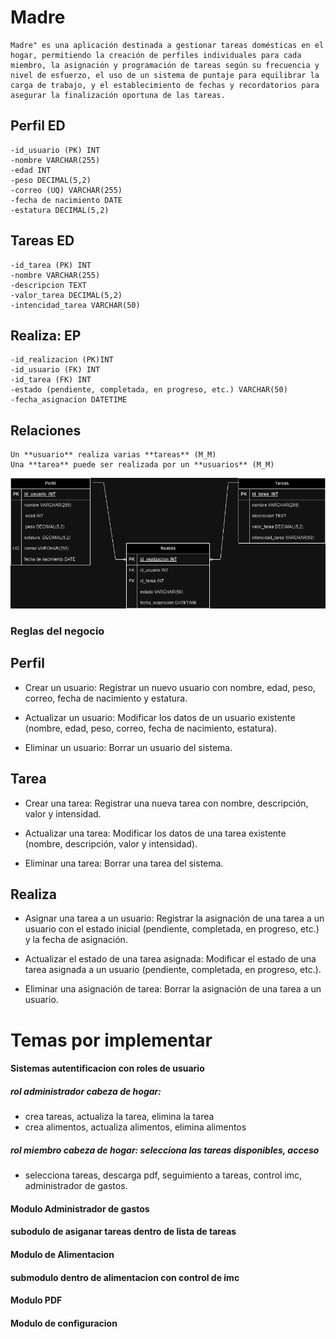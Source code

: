 # Madre

    Madre" es una aplicación destinada a gestionar tareas domésticas en el hogar, permitiendo la creación de perfiles individuales para cada miembro, la asignación y programación de tareas según su frecuencia y nivel de esfuerzo, el uso de un sistema de puntaje para equilibrar la carga de trabajo, y el establecimiento de fechas y recordatorios para asegurar la finalización oportuna de las tareas. 


##  Perfil **ED**
    -id_usuario (PK) INT
    -nombre VARCHAR(255)
    -edad INT
    -peso DECIMAL(5,2)
    -correo (UQ) VARCHAR(255)
    -fecha de nacimiento DATE
    -estatura DECIMAL(5,2)

## Tareas **ED**
    -id_tarea (PK) INT
    -nombre VARCHAR(255)
    -descripcion TEXT
    -valor_tarea DECIMAL(5,2)
    -intencidad_tarea VARCHAR(50)

## Realiza: **EP**
    -id_realizacion (PK)INT
    -id_usuario (FK) INT
    -id_tarea (FK) INT
    -estado (pendiente, completada, en progreso, etc.) VARCHAR(50)
    -fecha_asignacion DATETIME
    

 ## Relaciones

    Un **usuario** realiza varias **tareas** (M_M)
    Una **tarea** puede ser realizada por un **usuarios** (M_M) 

   ![imagen](img/ERD.png)

   ### Reglas del negocio

## Perfil

- Crear un usuario: Registrar un nuevo usuario con nombre, edad, peso, correo, fecha de nacimiento y estatura.

- Actualizar un usuario: Modificar los datos de un usuario existente (nombre, edad, peso, correo, fecha de nacimiento, estatura).

- Eliminar un usuario: Borrar un usuario del sistema.

## Tarea

- Crear una tarea: Registrar una nueva tarea con nombre, descripción, valor y intensidad.

- Actualizar una tarea: Modificar los datos de una tarea existente (nombre, descripción, valor y intensidad).

- Eliminar una tarea: Borrar una tarea del sistema.


## Realiza

- Asignar una tarea a un usuario: Registrar la asignación de una tarea a un usuario con el estado inicial (pendiente, completada, en progreso, etc.) y la fecha de asignación.

- Actualizar el estado de una tarea asignada: Modificar el estado de una tarea asignada a un usuario (pendiente, completada, en progreso, etc.).

- Eliminar una asignación de tarea: Borrar la asignación de una tarea a un usuario.


    
# Temas por implementar

 #### Sistemas autentificacion con roles de usuario

 ##### rol administrador cabeza de hogar: 

   - crea tareas, actualiza la tarea, elimina la tarea
   - crea alimentos, actualiza alimentos, elimina alimentos

 ##### rol miembro cabeza de hogar: selecciona las tareas disponibles, acceso 

   - selecciona tareas, descarga pdf, seguimiento a tareas, control imc, administrador de gastos.

 #### Modulo Administrador de gastos

 #### subodulo de asiganar tareas dentro de lista de tareas

 #### Modulo de Alimentacion

 #### submodulo dentro de alimentacion con control de imc

 #### Modulo PDF

 #### Modulo de configuracion



